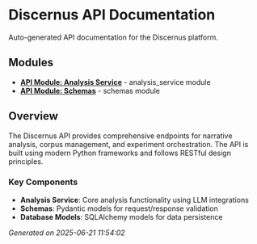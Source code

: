 # Discernus API Documentation

Auto-generated API documentation for the Discernus platform.

## Modules

- **[API Module: Analysis Service](analysis_service.md)** - analysis_service module
- **[API Module: Schemas](schemas.md)** - schemas module

## Overview

The Discernus API provides comprehensive endpoints for narrative analysis, 
corpus management, and experiment orchestration. The API is built using 
modern Python frameworks and follows RESTful design principles.

### Key Components

- **Analysis Service**: Core analysis functionality using LLM integrations
- **Schemas**: Pydantic models for request/response validation
- **Database Models**: SQLAlchemy models for data persistence

*Generated on 2025-06-21 11:54:02*